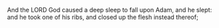 And the LORD God caused a deep sleep to fall upon Adam, and he slept: and he took one of his ribs, and closed up the flesh instead thereof;
